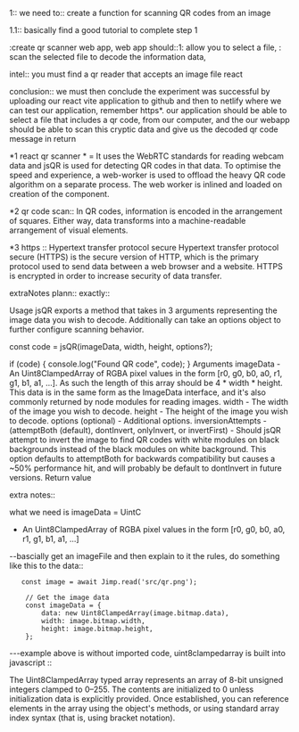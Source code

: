 
1:: we need to:: create a function for scanning QR codes from an image

1.1:: basically find a good tutorial to complete step 1












:create qr scanner web app, web app should::1:  allow you to select a file, 
: scan the selected file to decode the information data, 





intel:: you must find a qr reader that accepts an image file react

conclusion::
 we must then conclude the experiment was successful by uploading our react vite application to github and then to netlify where we can test our application, remember https*. our application should be able to select a file that includes a qr code, from our computer, and the our webapp should be able to scan this cryptic data and give us the decoded qr code message in return
































*1 react qr scanner * = It uses the WebRTC standards for reading webcam data and jsQR is used for detecting QR codes in that data. To optimise the speed and experience, a web-worker is used to offload the heavy QR code algorithm on a separate process. The web worker is inlined and loaded on creation of the component. 


*2  qr code scan:: In QR codes, information is encoded in the arrangement of squares. Either way, data transforms into a machine-readable arrangement of visual elements.


*3 https :: Hypertext transfer protocol secure
Hypertext transfer protocol secure (HTTPS) is the secure version of HTTP, which is the primary protocol used to send data between a web browser and a website. HTTPS is encrypted in order to increase security of data transfer.












extraNotes plann:: exactly::



Usage
jsQR exports a method that takes in 3 arguments representing the image data you wish to decode. Additionally can take an options object to further configure scanning behavior.

const code = jsQR(imageData, width, height, options?);

if (code) {
  console.log("Found QR code", code);
}
Arguments
imageData - An Uint8ClampedArray of RGBA pixel values in the form [r0, g0, b0, a0, r1, g1, b1, a1, ...]. As such the length of this array should be 4 * width * height. This data is in the same form as the ImageData interface, and it's also commonly returned by node modules for reading images.
width - The width of the image you wish to decode.
height - The height of the image you wish to decode.
options (optional) - Additional options.
inversionAttempts - (attemptBoth (default), dontInvert, onlyInvert, or invertFirst) - Should jsQR attempt to invert the image to find QR codes with white modules on black backgrounds instead of the black modules on white background. This option defaults to attemptBoth for backwards compatibility but causes a ~50% performance hit, and will probably be default to dontInvert in future versions.
Return value


extra notes::

what we need is imageData = UintC
 - An Uint8ClampedArray of RGBA pixel values in the form [r0, g0, b0, a0, r1, g1, b1, a1, ...]

 --bascially get an imageFile and then explain to it the rules, 
 do something like this to the data::

       const image = await Jimp.read('src/qr.png');

        // Get the image data
        const imageData = {
            data: new Uint8ClampedArray(image.bitmap.data),
            width: image.bitmap.width,
            height: image.bitmap.height,
        };
---example above is without imported code, uint8clampedarray is built into javascript ::


The Uint8ClampedArray typed array represents an array of 8-bit unsigned integers clamped to 0–255. The contents are initialized to 0 unless initialization data is explicitly provided. Once established, you can reference elements in the array using the object's methods, or using standard array index syntax (that is, using bracket notation).
